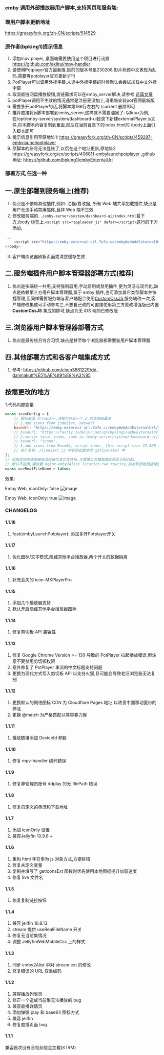 
### emby 调用外部播放器用户脚本,支持网页和服务端:

### 现用户脚本更新地址
https://greasyfork.org/zh-CN/scripts/514529


### 原作者(bpking1)提示信息

1. 添加mpv player, 桌面端需要使用这个项目进行设置 https://github.com/akiirui/mpv-handler
2. 请使用Potplayer官方最新版,目前的版本号是230208,影片标题中文表现为乱码,需要等potplayer官方更新才行
3. PotPlayer可以调用外挂字幕,未选中外挂字幕的时候默认会尝试加载中文外挂字幕
4. 取消直链网盘播放按钮,直链需求可以在emby_server解决,请参考 [这篇文章](https://blog.738888.xyz/posts/emby_jellyfin_to_alist_directlink)
5. potPlayer调用不生效的情况通常是注册表没加上,请重新安装pot官网最新版
6. 需要多开potPlayer的话,将脚本第186行左右的 /current 删除即可
7. 推荐直接将js脚本部署到emby_server,这样就不需要油猴了: 以linux为例,在/opt/emby-server/system/dashboard-ui目录下新建externalPlayer.js文件,将本脚本内容复制到里面,然后在当前目录下的index.html的 /body上面引入脚本即可
8. 提示信息引用至原地址1: https://greasyfork.org/zh-CN/scripts/459297-embylaunchpotplayer
9. 原脚本的账号无法登陆了,以后在这个地址更新,原地址2 https://greasyfork.org/en/scripts/406811-embylaunchpotplayer ,github地址: https://github.com/bpking1/embyExternalUrl

### 部署方式,任选一种

## 一.原生部署到服务端上(推荐)
1. 优点是不依赖其他插件,例如: 油猴/篡改猴, 所有 Web 端共享加载插件,缺点是用户无法手动禁用插件,且非 Web 端不生效
2. 修改服务端的`../emby-server/system/dashboard-ui/index.html`最下方,/body 标签上,`<script src="apploader.js" defer></script>`这行的下方添加,
```js
...
    <script src="https://emby-external-url.7o7o.cc/embyWebAddExternalUrl/embyLaunchPotplayer.js" defer></script>
</body>
```
3. 客户端浏览器刷新页面或清空缓存生效

## 二.服务端插件用户脚本管理器部署方式(推荐)
1. 优点是多端统一共用,支持强制启用,手动启用或禁用插件,更为灵活与现代化,缺点是依赖第三方用户脚本管理器,属于 emby 插件,也可添加其它类型脚本并快捷管理,但同样需要服务端与客户端配合使用[CustomCssJS](https://github.com/Shurelol/Emby.CustomCssJS),服务端改一次,客户端修改集成可手动参考三,不想自己改的可直接使用第三方魔改增强版已内置 **CustomCssJS** 集成的即可,缺点为无 iOS 端的已修改版

## 三.浏览器用户脚本管理器部署方式
1. 优点是最传统且符合习惯,缺点是甚至每个浏览器都需要装用户脚本管理器

## 四.其他部署方式和各客户端集成方式
1. 参考: 
https://github.com/chen3861229/dd-danmaku#%E5%AE%89%E8%A3%85

## 按需更改的地方

1.代码内部变量

```js
const iconConfig = {
    // 图标来源,以下三选一,注释为只留一个,3 的优先级最高
    // 1.add icons from jsdelivr, network
    baseUrl: "https://emby-external-url.7o7o.cc/embyWebAddExternalUrl/icons",
    // baseUrl: "https://fastly.jsdelivr.net/gh/bpking1/embyExternalUrl@main/embyWebAddExternalUrl/icons",
    // 2.server local icons, same as /emby-server/system/dashboard-ui/icons
    // baseUrl: "icons",
    // 3.add icons from Base64, script inner, this script size 22.5KB to 74KB,
    // 自行复制 ./iconsExt.js 内容到此脚本的 getIconsExt 中
};
// 启用后将修改直接串流链接为真实文件名,方便第三方播放器友好显示和匹配,
// 默认不启用,强依赖 nginx-emby2Alist location two rewrite,如发现原始链接播放失败,请关闭此选项
const useRealFileName = false;
```

效果:

Emby Web, iconOnly: false
![image](https://emby-external-url.7o7o.cc/embyWebAddExternalUrl/preview/preview01.png)

Emby Web, iconOnly: true
![image](https://emby-external-url.7o7o.cc/embyWebAddExternalUrl/preview/preview02.png)

### CHANGELOG

#### 1.1.18
1. feat(embyLaunchPotplayer): 添加多开Potplayer开关

#### 1.1.17
1. 优化图标/文字模式,隐藏其他平台播放器,两个开关的数据隔离

#### 1.1.16
1. 补充丢失的 icon-MXPlayerPro

#### 1.1.15
1. 添加几个播放器支持
2. 默认开启隐藏其他平台播放器图标

#### 1.1.14
1. 修复剪切板 API 兼容性

#### 1.1.13
1. 修复 Google Chrome Version >= 130 导致的 PotPlayer 拉起播放错误,但注意不要禁用剪切板权限
2. 意外修复了 PotPlayer 串流的中文标题支持问题
3. 更换为现代方式写入剪切板 API 以支持火狐,且可能会导致老旧浏览器无法复制

#### 1.1.12
1. 更换默认的网络图标 CDN 为 Cloudflare Pages 地址,以改善中国移动宽带的体验
2. 更换 @match 为严格匹配以兼容暴力猴

#### 1.1.11
1. 播放链接添加 DeviceId 参数

#### 1.1.10
1. 修复 mpv-handler 编码错误

#### 1.1.9
1. 修复非管理员账号 ddplay 的无 filePath 错误

#### 1.1.8
1. 修复自定义的串流和下载地址

#### 1.1.7
1. 添加 iconOnly 设置
2. 兼容Jellyfin 10.9.6 +

#### 1.1.6
1. 重构 html 字符串为 js 对象方式,方便排错
2. 修复未定义变量
3. 复制并填写了 getIconsExt 函数时优先使用本地图标提升加载速度
4. 修复 live 文件名

#### 1.1.5
1. 修复复制链接按钮

#### 1.1.4
1. 兼容 jellfin 10.8.13
2. stream 提供 useRealFileName 开关
3. 修复无当前集情况
4. 调整 JellyfinWebMobileCss 上的样式

#### 1.1.3
1. 同步 emby2Alist 中对 stream.ext 的修改
2. 修复错误的 URL 双重编码

#### 1.1.2
1. 兼容播放列表页
2. 修正一个造成当前集无法播放的 bug
3. 兼容直播详情页
4. 添加弹弹 play 和 base64 图标方式
5. 兼容 jellfin
6. 修复直播页面 bug

#### 1.1.1
兼容首次没有音视频信息加载(STRM)

